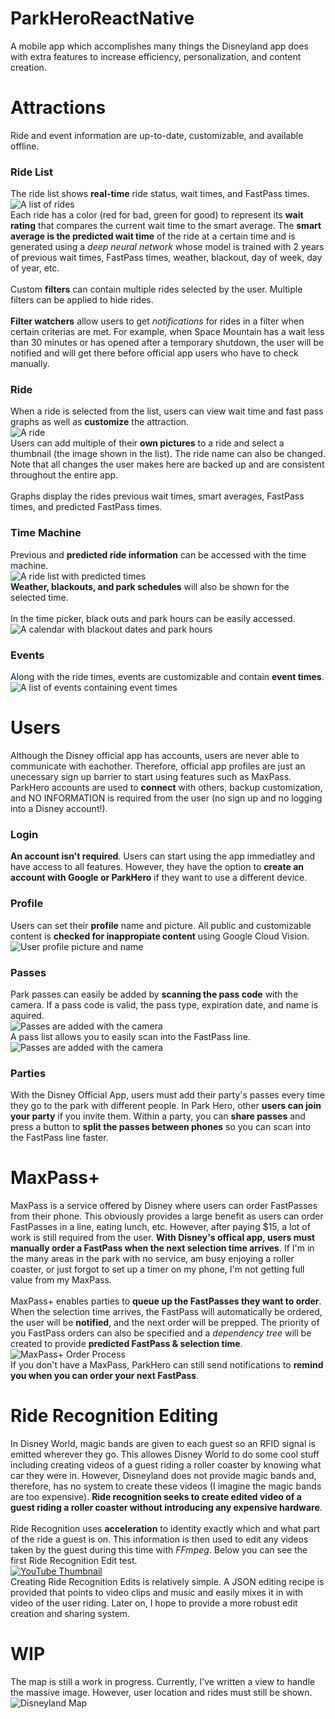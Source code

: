 # ParkHeroReactNative
A mobile app which accomplishes many things the Disneyland app does with extra features to increase efficiency, personalization, and content creation.

# Attractions
Ride and event information are up-to-date, customizable, and available offline.

### Ride List
The ride list shows <b>real-time</b> ride status, wait times, and FastPass times.
<br/>
![A list of rides](/rdme/multiRides1.png)
<br/>
Each ride has a color (red for bad, green for good) to represent its <b>wait rating</b> that compares the current wait time to the smart average.  The <b>smart average is the predicted wait time</b> of the ride at a certain time and is generated using a <i>deep neural network</i> whose model is trained with 2 years of previous wait times, FastPass times, weather, blackout, day of week, day of year, etc.
<br/><br/>
Custom <b>filters</b> can contain multiple rides selected by the user.  Multiple filters can be applied to hide rides.
<br/><br/>
<b>Filter watchers</b> allow users to get <i>notifications</i> for rides in a filter when certain criterias are met.  For example, when Space Mountain has a wait less than 30 minutes or has opened after a temporary shutdown, the user will be notified and will get there before official app users who have to check manually.

### Ride
When a ride is selected from the list, users can view wait time and fast pass graphs as well as <b>customize</b> the attraction.
<br/>
![A ride](/rdme/ride.png)
<br/>
Users can add multiple of their <b>own pictures</b> to a ride and select a thumbnail (the image shown in the list).  The ride name can also be changed.  Note that all changes the user makes here are backed up and are consistent throughout the entire app.
<br/><br/>
Graphs display the rides previous wait times, smart averages, FastPass times, and predicted FastPass times.

### Time Machine
Previous and <b>predicted ride information</b> can be accessed with the time machine.
<br/>
![A ride list with predicted times](/rdme/preds.png)
<br/>
<b>Weather, blackouts, and park schedules</b> will also be shown for the selected time.
<br/>
<br/>
In the time picker, black outs and park hours can be easily accessed.
<br/>
![A calendar with blackout dates and park hours](/rdme/scheds.png)
<br/>

### Events
Along with the ride times, events are customizable and contain <b>event times</b>.
<br />
![A list of events containing event times](/rdme/events.png)
<br />

# Users
Although the Disney official app has accounts, users are never able to communicate with eachother.  Therefore, official app profiles are just an unecessary sign up barrier to start using features such as MaxPass.  ParkHero accounts are used to <b>connect</b> with others, backup customization, and NO INFORMATION is required from the user (no sign up and no logging into a Disney account!).
### Login
<b>An account isn't required</b>. Users can start using the app immediatley and have access to all features.  However, they have the option to <b>create an account with Google or ParkHero</b> if they want to use a different device.

### Profile
Users can set their <b>profile</b> name and picture.  All public and customizable content is <b>checked for inappropiate content</b> using Google Cloud Vision.
<br />
![User profile picture and name](/rdme/profile.png)
<br />
### Passes
Park passes can easily be added by <b>scanning the pass code</b> with the camera.  If a pass code is valid, the pass type, expiration date, and name is aquired.
<br/>
![Passes are added with the camera](/rdme/addPass.png)
<br/>
A pass list allows you to easily scan into the FastPass line.
<br />
![Passes are added with the camera](/rdme/passes.png)
<br />

### Parties
With the Disney Official App, users must add their party's passes every time they go to the park with different people.  In Park Hero, other <b>users can join your party</b> if you invite them.  Within a party, you can <b>share passes</b> and press a button to <b>split the passes between phones</b> so you can scan into the FastPass line faster.

# MaxPass+
MaxPass is a service offered by Disney where users can order FastPasses from their phone.  This obviously provides a large benefit as users can order FastPasses in a line, eating lunch, etc.  However, after paying $15, a lot of work is still required from the user.  <b>With Disney's offical app, users must manually order a FastPass when the next selection time arrives</b>.  If I'm in the many areas in the park with no service, am busy enjoying a roller coaster, or just forgot to set up a timer on my phone, I'm not getting full value from my MaxPass.
<br />
<br />
MaxPass+ enables parties to <b>queue up the FastPasses they want to order</b>.  When the selection time arrives, the FastPass will automatically be ordered, the user will be <b>notified</b>, and the next order will be prepped.  The priority of you FastPass orders can also be specified and a <i>dependency tree</i> will be created to provide <b>predicted FastPass & selection time</b>.
<br />
![MaxPass+ Order Process](/rdme/fpProcess.png)
<br />
If you don't have a MaxPass, ParkHero can still send notifications to <b>remind you when you can order your next FastPass</b>.

# Ride Recognition Editing
In Disney World, magic bands are given to each guest so an RFID signal is emitted wherever they go.  This allowes Disney World to do some cool stuff including creating videos of a guest riding a roller coaster by knowing what car they were in.  However, Disneyland does not provide magic bands and, therefore, has no system to create these videos (I imagine the magic bands are too expensive).  <b>Ride recognition seeks to create edited video of a guest riding a roller coaster without introducing any expensive hardware</b>.
<br />
<br />
Ride Recognition uses <b>acceleration</b> to identity exactly which and what part of the ride a guest is on.  This information is then used to edit any videos taken by the guest during this time with <i>FFmpeg</i>.  Below you can see the first Ride Recognition Edit test.
<br />
[![YouTube Thumbnail](/rdme/ytIcon.png)](https://www.youtube.com/watch?v=1GXFSrb2WSc)
<br />
Creating Ride Recognition Edits is relatively simple. A JSON editing recipe is provided that points to video clips and music and easily mixes it in with video of the user riding.  Later on, I hope to provide a more robust edit creation and sharing system.

# WIP
The map is still a work in progress.  Currently, I've written a view to handle the massive image.  However, user location and rides must still be shown.
![Disneyland Map](/rdme/map.png)
